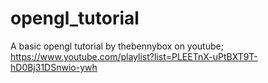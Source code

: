 # opengl_tutorial
A basic opengl tutorial by thebennybox on youtube; https://www.youtube.com/playlist?list=PLEETnX-uPtBXT9T-hD0Bj31DSnwio-ywh
